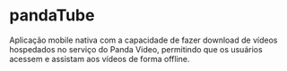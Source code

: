 # pandaTube
Aplicação mobile nativa com a capacidade de fazer download de vídeos hospedados no serviço do Panda Video, permitindo que os usuários acessem e assistam aos vídeos de forma offline.
